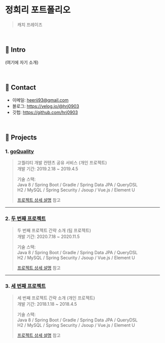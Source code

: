 # 정희리 포트폴리오

> 캐치 프레이즈

</br>

## :pushpin: Intro

(여기에 자기 소개)

</br>

## :pushpin: Contact

- 이메일: heerij93@gmail.com
- 블로그: https://velog.io/@hrj0903
- 깃헙: https://github.com/hrj0903

</br>

## :pushpin: Projects

### 1. [goQuality](프로젝트주소입력)

> 고퀄리티 개발 컨텐츠 공유 서비스 (개인 프로젝트)  
> 개발 기간: 2019.2.18 ~ 2019.4.5
>
> 기술 스택:  
> Java 8 / Spring Boot / Gradle / Spring Data JPA / QueryDSL  
> H2 / MySQL / Spring Security / Jsoup / Vue.js / Element U
>
> [프로젝트 상세 설명](프로젝트주소입력) 참고

---

### 2. [두 번째 프로젝트](프로젝트주소입력)

> 두 번째 프로젝트 간략 소개 (팀 프로젝트)  
> 개발 기간: 2020.7.18 ~ 2020.11.5
>
> 기술 스택:  
> Java 8 / Spring Boot / Gradle / Spring Data JPA / QueryDSL  
> H2 / MySQL / Spring Security / Jsoup / Vue.js / Element U
>
> [프로젝트 상세 설명](프로젝트주소입력) 참고

---

### 3. [세 번째 프로젝트](프로젝트주소입력)

> 세 번째 프로젝트 간략 소개 (개인 프로젝트)  
> 개발 기간: 2018.1.18 ~ 2018.4.5
>
> 기술 스택:  
> Java 8 / Spring Boot / Gradle / Spring Data JPA / QueryDSL  
> H2 / MySQL / Spring Security / Jsoup / Vue.js / Element U
>
> [프로젝트 상세 설명](프로젝트주소입력) 참고
